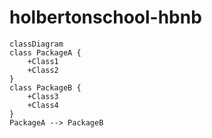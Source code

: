 # holbertonschool-hbnb

```
classDiagram
class PackageA {
    +Class1
    +Class2
}
class PackageB {
    +Class3
    +Class4
}
PackageA --> PackageB
```